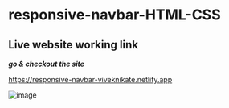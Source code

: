 # responsive-navbar-HTML-CSS
## Live website working link
***go & checkout the site***

https://responsive-navbar-viveknikate.netlify.app

![image](https://user-images.githubusercontent.com/66075893/224539750-34578679-f4ed-437f-bde0-5adf7cef8c34.png)
